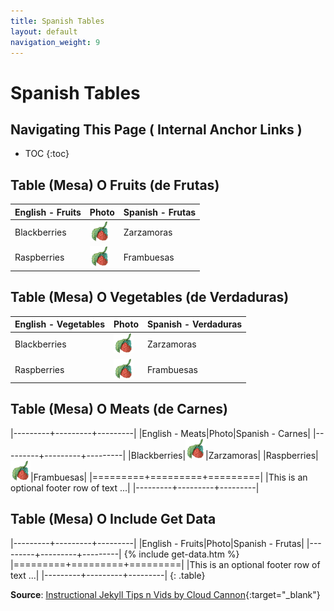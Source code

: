 ```yaml
---
title: Spanish Tables
layout: default
navigation_weight: 9
---
```

# Spanish Tables

## Navigating This Page ( Internal Anchor Links )

- TOC
{:toc}

## Table (Mesa) O Fruits (de Frutas)

English - Fruits|Photo|Spanish - Frutas|
---------|---------|---------|
Blackberries|![Zarzamoras](../assets/img/raspberry-frambuesa-32-x-32.png)|Zarzamoras|
Raspberries|![Frambuesas](../assets/img/raspberry-frambuesa-32-x-32.png)|Frambuesas|

## Table (Mesa) O Vegetables (de Verdaduras)

English - Vegetables|Photo|Spanish - Verdaduras|
---------|---------|---------|
Blackberries|![Page Banner](../assets/img/raspberry-frambuesa-32-x-32.png)|Zarzamoras|
Raspberries|![Page Banner](../assets/img/raspberry-frambuesa-32-x-32.png)|Frambuesas|

## Table (Mesa) O Meats (de Carnes)

|---------+---------+---------|
|English - Meats|Photo|Spanish - Carnes|
|---------+---------+---------|
|Blackberries|![Page Banner](../assets/img/raspberry-frambuesa-32-x-32.png)|Zarzamoras|
|Raspberries|![Page Banner](../assets/img/raspberry-frambuesa-32-x-32.png)|Frambuesas|
|=========+=========+=========|
|This is an optional footer row of text ...|
|---------+---------+---------|

## Table (Mesa) O Include Get Data

|---------+---------+---------|
|English - Fruits|Photo|Spanish - Frutas|
|---------+---------+---------|
{% include get-data.htm %}
|=========+=========+=========|
|This is an optional footer row of text ...|
|---------+---------+---------|
{: .table}

**Source**: [Instructional Jekyll Tips n Vids by Cloud Cannon](https://learn.cloudcannon.com/){:target="_blank"}